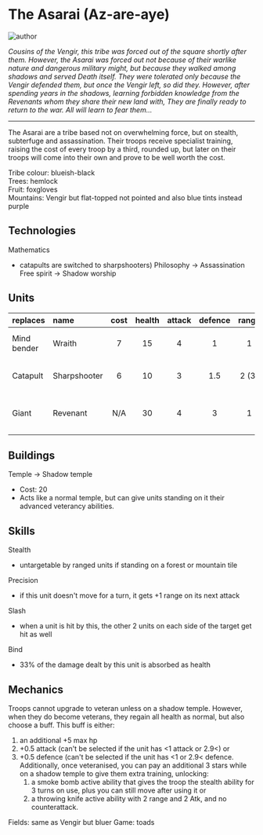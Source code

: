 # The Asarai (Az-are-aye)

![author](https://img.shields.io/badge/author-Ⴚrim%20Squeaker%231224-%237289DA)

*Cousins of the Vengir, this tribe was forced out of the square shortly after them. However, the Asarai was forced out not because of their warlike nature and dangerous military might, but because they walked among shadows and served Death itself. They were tolerated only because the Vengir defended them, but once the Vengir left, so did they. However, after spending years in the shadows, learning forbidden knowledge from the Revenants whom they share their new land with, They are finally ready to return to the war. All will learn to fear them...*

---

The Asarai are a tribe based not on overwhelming force, but on stealth, subterfuge and assassination. Their troops receive specialist training, raising the cost of every troop by a third, rounded up, but later on their troops will come into their own and prove to be well worth the cost.

Tribe colour: blueish-black  
Trees: hemlock  
Fruit: foxgloves  
Mountains: Vengir but flat-topped not pointed and also blue tints instead purple  

## Technologies

Mathematics
- catapults are switched to sharpshooters) 
Philosophy -> Assassination  
Free spirit -> Shadow worship  

## Units

| replaces | name | cost | health | attack | defence | range | movement | skills |
|:---------|:-----|:----:|:------:|:------:|:-------:|:-----:|:--------:|:-------|
| Mind bender | Wraith | 7 | 15 | 4 | 1 | 1 | 1 | Dash, Stealth, Sneak |
| Catapult | Sharpshooter | 6 | 10 | 3 | 1.5 | 2 (3) | 1 | Stealth, Precision, Fortify |
| Giant | Revenant | N/A | 30 | 4 | 3 | 1 | 1 | Dash, Slash, Bind, Fortify |

## Buildings

Temple -> Shadow temple  
 - Cost: 20  
 - Acts like a normal temple, but can give units standing on it their advanced veterancy abilities.  

## Skills

Stealth
- untargetable by ranged units if standing on a forest or mountain tile

Precision
- if this unit doesn't move for a turn, it gets +1 range on its next attack

Slash
- when a unit is hit by this, the other 2 units on each side of the target get hit as well  

Bind
- 33% of the damage dealt by this unit is absorbed as health  

## Mechanics

Troops cannot upgrade to veteran unless on a shadow temple. However, when they do become veterans, they regain all health as normal, but also choose a buff. This buff is either:
1. an additional +5 max hp  
2. +0.5 attack (can't be selected if the unit has <1 attack or 2.9<) or  
3. +0.5 defence (can't be selected if the unit has <1 or 2.9< defence. Additionally, once veteranised, you can pay an additional 3 stars while on a shadow temple to give them extra training, unlocking:
   1. a smoke bomb active ability that gives the troop the stealth ability for 3 turns on use, plus you can still move after using it or
   2. a throwing knife active ability with 2 range and 2 Atk, and no counterattack.

Fields: same as Vengir but bluer
Game: toads
